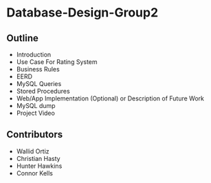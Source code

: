 # Database-Design-Group2

## Outline
* Introduction
* Use Case For Rating System
* Business Rules
* EERD
* MySQL Queries
* Stored Procedures
* Web/App Implementation (Optional) or Description of Future Work
* MySQL dump
* Project Video

## Contributors
* Wallid Ortiz
* Christian Hasty
* Hunter Hawkins
* Connor Kells
